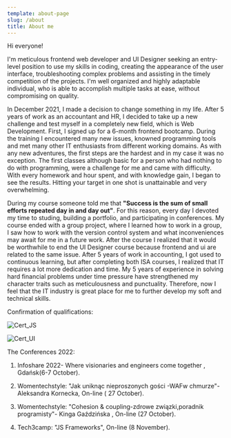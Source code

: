 ```yaml
---
template: about-page
slug: /about
title: About me 
---
```





Hi everyone!

I'm meticulous frontend web developer and UI Designer seeking an entry-level position to use my skills in coding, creating the appearance of the user interface, troubleshooting complex problems and assisting in the timely competition of the projects. I'm well organized and highly adaptable individual, who is able to accomplish multiple tasks at ease, without compromising on quality.


In December 2021, I made a decision to change something in my life. After 5 years of work as an accountant and HR, I decided to take up a new challenge and test myself in a completely new field, which is Web Development. First, I signed up for a 6-month frontend bootcamp.
During the training I encountered many new issues, knowned programming tools and met many other IT enthusiasts from different working domains.
As with any new adventures, the first steps are the hardest and in my case it was no exception.
The first classes although basic for a person who had nothing to do with programming, were a challenge for me and came with difficulty.
With every homework and hour spent, and with knowledge gain, I began to see the results.
Hitting your target in one shot is unattainable and very overwhelming.

During my course someone told me that <strong>"Success is the sum of small efforts repeated day in and day out"</strong>.
For this reason, every day I devoted my time to studing, building a portfolio, and participating in conferences.
My course ended with a group project, where I learned how to work in a group, I saw how to work with the version control system and what inconveniences may await for me in a future work. After the course I realized that it would be worthwhile to end the UI Designer course because frontend and ui are related to the same issue.
After 5 years of work in accounting, I got used to continuous learning, but after completing both ISA courses, I realized that IT requires a lot more dedication and time. My 5 years of experience in solving hard financial problems under time pressure have strengthened
 my character traits such as meticulousness and punctuality. Therefore, now I feel that the IT industry is great place for me to further develop my soft and technical skills.

Confirmation of qualifications:

![Cert_JS](/assets/junior-front-end-dev.jpg "certyfikat frontend dev")

![Cert_UI](/assets/ui-designer.jpg "certyfikat UI designer")

 
 
 
 <bold>  The Conferences 2022:</bold>


 1. Infoshare 2022- Where visionaries and engineers come together , Gdańsk(6-7 October).

 2. Womentechstyle: "Jak uniknąc nieproszonych gości -WAFw chmurze"- Aleksandra Kornecka, On-line ( 27 October).

 3. Womentechstyle: "Cohesion & coupling-zdrowe związki,poradnik programisty"- Kinga Gaździńska , On-line (27 October).

 4. Tech3camp: "JS Frameworks", On-line (8 November).


 
